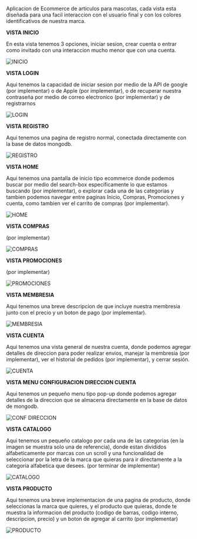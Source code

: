 Aplicacion de Ecommerce de articulos para mascotas, cada vista esta diseñada para una facil interaccion con el usuario final y con los colores identificativos de nuestra marca.

**VISTA INICIO**

En esta vista tenemos 3 opciones, iniciar sesion, crear cuenta o entrar como invitado con una interaccion mucho menor que con una cuenta.

![INICIO](static/src/vista-inicio.png)

**VISTA LOGIN**

Aqui tenemos la capacidad de iniciar sesion por medio de la API de google (por implementar) o de Apple (por implementar), o de recuperar nuestra contraseña por medio de correo electronico (por implementar) y de registrarnos

![LOGIN](static/src/vista-login.png)

**VISTA REGISTRO**

Aqui tenemos una pagina de registro normal, conectada directamente con la base de datos mongodb.

![REGISTRO](static/src/vista-registro.png)

**VISTA HOME**

Aqui tenemos una pantalla de inicio tipo ecommerce donde podemos buscar por medio del search-box especificamente lo que estamos buscando (por implementar), o explorar cada una de las categorias y tambien podemos navegar entre paginas Inicio, Compras, Promociones y cuenta, como tambien ver el carrito de compras (por implementar).

![HOME](static/src/vista-home.png)

**VISTA COMPRAS**

(por implementar)

![COMPRAS](static/src/vista-compras.png)

**VISTA PROMOCIONES**

(por implementar)

![PROMOCIONES](static/src/vista-promociones.png)

**VISTA MEMBRESIA**

Aqui tenemos una breve descripcion de que incluye nuestra membresia junto con el precio y un boton de pago (por implementar).

![MEMBRESIA](static/src/vista-membresia.png)

**VISTA CUENTA**

Aqui tenemos una vista general de nuestra cuenta, donde podemos agregar detalles de direccion para poder realizar envios, manejar la membresia (por implementar), ver el historial de pedidos (por implementar), y cerrar sesión.

![CUENTA](static/src/vista-cuenta.png)

**VISTA MENU CONFIGURACION DIRECCION CUENTA**

Aqui tenemos un pequeño menu tipo pop-up donde podemos agregar detalles de la direccion que se almacena directamente en la base de datos de mongodb.

![CONF DIRECCION](static/src/vista-menu-conf-direccion-cuenta.png)

**VISTA CATALOGO**

Aqui tenemos un pequeño catalogo por cada una de las categorias (en la imagen se muestra solo una de referencia), donde estan divididos alfabeticamente por marcas con un scroll y una funcionalidad de seleccionar por la letra de la marca que quieras para ir directamente a la categoria alfabetica que desees. (por terminar de implementar)

![CATALOGO](static/src/vista-catalogo.png)

**VISTA PRODUCTO**

Aqui tenemos una breve implementacion de una pagina de producto, donde seleccionas la marca que quieres, y el producto que quieras, donde te muestra la informacion del producto (codigo de barras, codigo interno, descripcion, precio) y un boton de agregar al carrito (por implementar)

![PRODUCTO](static/src/vista-producto.png)

